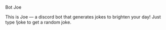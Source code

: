 Bot Joe

This is Joe — a discord bot that generates jokes to brighten your day!
Just type !joke to get a random joke.
